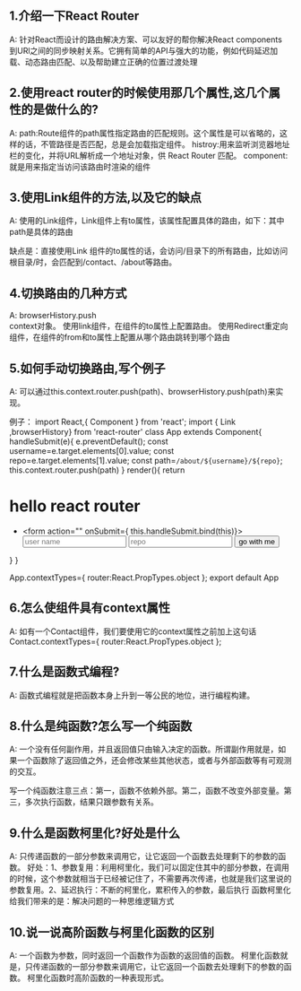 ## 1.介绍一下React Router
A:
针对React而设计的路由解决方案、可以友好的帮你解决React components 到URl之间的同步映射关系。它拥有简单的API与强大的功能，例如代码延迟加载、动态路由匹配、以及帮助建立正确的位置过渡处理

## 2.使用react router的时候使用那几个属性,这几个属性的是做什么的?
A:
path:Route组件的path属性指定路由的匹配规则。这个属性是可以省略的，这样的话，不管路径是否匹配，总是会加载指定组件。
    histroy:用来监听浏览器地址栏的变化，并将URL解析成一个地址对象，供 React Router 匹配。
    component:就是用来指定当访问该路由时渲染的组件

## 3.使用Link组件的方法,以及它的缺点
A:
使用的Link组件，Link组件上有to属性，该属性配置具体的路由，如下：其中path是具体的路由
<Link to="/path"></link>

缺点是：直接使用Link 组件的to属性的话，会访问/目录下的所有路由，比如访问根目录/时，会匹配到/contact、/about等路由。


## 4.切换路由的几种方式
A:
browserHistory.push   
    context对象。
    使用link组件，在组件的to属性上配置路由。
    使用Redirect重定向组件，在组件的from和to属性上配置从哪个路由跳转到哪个路由

## 5.如何手动切换路由,写个例子
A:
可以通过this.context.router.push(path)、browserHistory.push(path)来实现。

例子：
import React,{ Component } from 'react';
import { Link ,browserHistory} from 'react-router'
 class App extends Component{
    handleSubmit(e){
        e.preventDefault();
        const username=e.target.elements[0].value;
        const repo=e.target.elements[1].value;
        const path=`/about/${username}/${repo}`;
        this.context.router.push(path)
    }
    render(){
        return <div>
            <h1>hello react router</h1>
            <ul>
                <li>
                    <form action="" onSubmit={ this.handleSubmit.bind(this)}>
                        <input type="text" placeholder="user name"/>
                        <input type="text" placeholder="repo"/>
                        <button type="submit">go with me</button>
                    </form>
                </li>
            </ul>
        </div>
    }
}

App.contextTypes={
    router:React.PropTypes.object
};
export default App

## 6.怎么使组件具有context属性
A:
如有一个Contact组件，我们要使用它的context属性之前加上这句话
Contact.contextTypes={
  router:React.PropTypes.object
};

## 7.什么是函数式编程?
A:
函数式编程就是把函数本身上升到一等公民的地位，进行编程构建。

## 8.什么是纯函数?怎么写一个纯函数
A:
一个没有任何副作用，并且返回值只由输入决定的函数。所谓副作用就是，如果一个函数除了返回值之外，还会修改某些其他状态，或者与外部函数等有可观测的交互。

写一个纯函数注意三点：第一，函数不依赖外部。第二，函数不改变外部变量。第三，多次执行函数，结果只跟参数有关系。

## 9.什么是函数柯里化?好处是什么
A:
只传递函数的一部分参数来调用它，让它返回一个函数去处理剩下的参数的函数。
好处：1、参数复用：利用柯里化，我们可以固定住其中的部分参数，在调用的时候，这个参数就相当于已经被记住了，不需要再次传递，也就是我们这里说的参数复用。2、延迟执行：不断的柯里化，累积传入的参数，最后执行
函数柯里化给我们带来的是：解决问题的一种思维逻辑方式

## 10.说一说高阶函数与柯里化函数的区别
A:
一个函数为参数，同时返回一个函数作为函数的返回值的函数。
柯里化函数就是，只传递函数的一部分参数来调用它，让它返回一个函数去处理剩下的参数的函数。
柯里化函数时高阶函数的一种表现形式。

